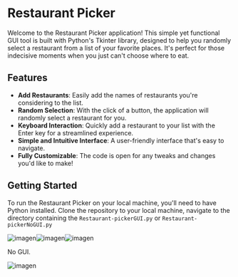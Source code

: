 # Restaurant Picker

Welcome to the Restaurant Picker application! This simple yet functional GUI tool is built with Python's Tkinter library, designed to help you randomly select a restaurant from a list of your favorite places. It's perfect for those indecisive moments when you just can't choose where to eat.

## Features

- **Add Restaurants**: Easily add the names of restaurants you're considering to the list.
- **Random Selection**: With the click of a button, the application will randomly select a restaurant for you.
- **Keyboard Interaction**: Quickly add a restaurant to your list with the Enter key for a streamlined experience.
- **Simple and Intuitive Interface**: A user-friendly interface that's easy to navigate.
- **Fully Customizable**: The code is open for any tweaks and changes you'd like to make!

## Getting Started

To run the Restaurant Picker on your local machine, you'll need to have Python installed. Clone the repository to your local machine, navigate to the directory containing the `Restaurant-pickerGUI.py` or `Restaurant-pickerNoGUI.py`

![imagen](https://github.com/Wolfuliam/Restaurant-picker/assets/147284006/ee5f4ec1-c00d-42f9-9952-764912f169b1)![imagen](https://github.com/Wolfuliam/Restaurant-picker/assets/147284006/568de880-6e05-4e01-a858-b1d3930ba98c)![imagen](https://github.com/Wolfuliam/Restaurant-picker/assets/147284006/7df2c4b8-2946-47b4-a03d-a8495c3c70c7)

No GUI.

![imagen](https://github.com/Wolfuliam/Restaurant-picker/assets/147284006/a0c965bc-05e4-4eb8-9e1d-a2563e8b3c9a)
